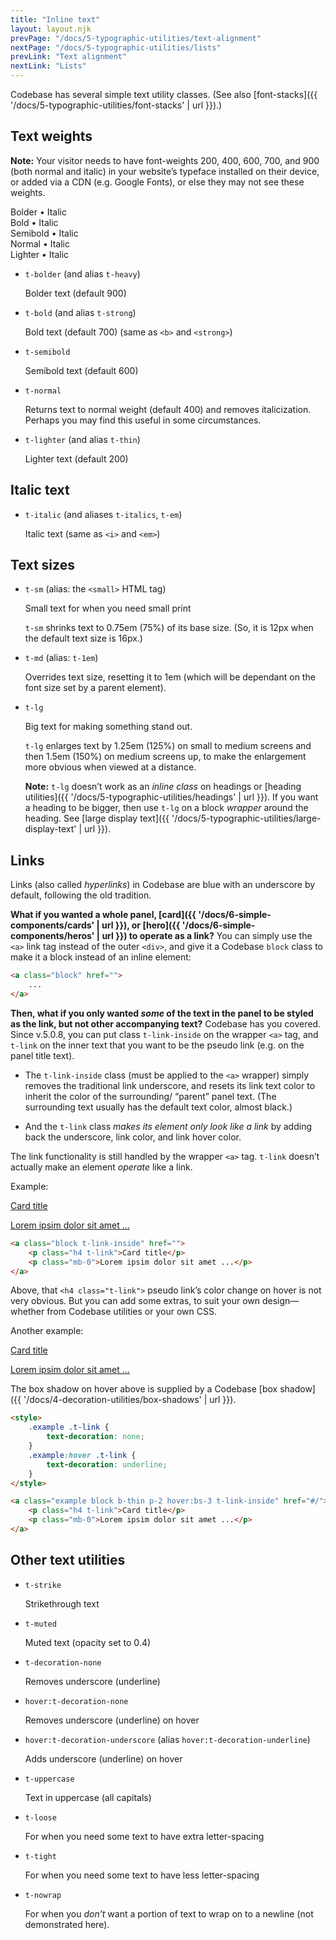 ```yaml
---
title: "Inline text"
layout: layout.njk
prevPage: "/docs/5-typographic-utilities/text-alignment"
nextPage: "/docs/5-typographic-utilities/lists"
prevLink: "Text alignment"
nextLink: "Lists"
---
```


Codebase has several simple text utility classes. (See also [font-stacks]({{ '/docs/5-typographic-utilities/font-stacks' | url }}).)

## Text weights

**Note:** Your visitor needs to have font-weights 200, 400, 600, 700, and 900 (both normal and italic) in your website’s typeface installed on their device, or added via a CDN (e.g. Google Fonts), or else they may not see these weights.

<span class="t-bolder">Bolder • <span class="t-italic">Italic</span></span><br>
<span class="t-bold">Bold • <span class="t-italic">Italic</span></span><br>
<span class="t-semibold">Semibold • <span class="t-italic">Italic</span></span><br>
<span class="t-normal">Normal • <span class="t-italic">Italic</span></span><br>
<span class="t-lighter">Lighter • <span class="t-italic">Italic</span></span>

* `t-bolder` (and alias `t-heavy`)

    <span class="t-bolder">Bolder text (default 900)</span>

* `t-bold` (and alias `t-strong`)

    <span class="t-bold">Bold text (default 700)</span> (same as `<b>` and `<strong>`)

* `t-semibold`

    <span class="t-semibold">Semibold text (default 600)</span>

* `t-normal`

    <span class="t-bold t-italic">Returns text to normal weight (default 400) and removes italicization. <span class="t-normal">Perhaps you may find this useful</span> in some circumstances.</span>

* `t-lighter` (and alias `t-thin`)

    <span class="t-lighter">Lighter text (default 200)</span>

## Italic text

* `t-italic` (and aliases `t-italics`, `t-em`)

    <span class="t-italic">Italic text</span> (same as `<i>` and `<em>`)

## Text sizes

* `t-sm` (alias: the `<small>` HTML tag)

    Small text for <span class="t-sm">when you need small print</span>

    `t-sm` shrinks text to 0.75em (75%) of its base size. (So, it is 12px when the default text size is 16px.)

* `t-md` (alias: `t-1em`)

    Overrides text size, resetting it to 1em (which will be dependant on the font size set by a parent element).

* `t-lg`

    Big text for making <span class="t-lg">something</span> stand out.

    `t-lg` enlarges text by 1.25em (125%) on small to medium screens and then 1.5em (150%) on medium screens up, to make the enlargement more obvious when viewed at a distance.

    **Note:** `t-lg` doesn’t work as an _inline class_ on headings or [heading utilities]({{ '/docs/5-typographic-utilities/headings' | url }}). If you want a heading to be bigger, then use `t-lg` on a block _wrapper_ around the heading. See [large display text]({{ '/docs/5-typographic-utilities/large-display-text' | url }}).

## Links

Links (also called _hyperlinks_) in Codebase are blue with an underscore by default, following the old tradition.

**What if you wanted a whole panel, [card]({{ '/docs/6-simple-components/cards' | url }}), or [hero]({{ '/docs/6-simple-components/heros' | url }}) to operate as a link?** You can simply use the `<a>` link tag instead of the outer `<div>`, and give it a Codebase `block` class to make it a block instead of an inline element:

```html
<a class="block" href="">
    ...
</a>
```

**Then, what if you only wanted _some_ of the text in the panel to be styled as the link, but not other accompanying text?** Codebase has you covered. Since v.5.0.8, you can put class `t-link-inside` on the wrapper `<a>` tag, and `t-link` on the inner text that you want to be the pseudo link (e.g. on the panel title text).

* The `t-link-inside` class (must be applied to the `<a>` wrapper) simply removes the traditional link underscore, and resets its link text color to inherit the color of the surrounding/ “parent” panel text. (The surrounding text usually has the default text color, almost black.)

* And the `t-link` class _makes its element only look like a link_ by adding back the underscore, link color, and link hover color. 

The link functionality is still handled by the wrapper `<a>` tag. `t-link` doesn’t actually make an element _operate_ like a link.

Example:

<a class="block mb-3 b-thin p-2 t-link-inside" href="#/">
    <p class="h4 t-link">Card title</p>
    <p class="mb-0">Lorem ipsim dolor sit amet ...</p>
</a>

```html
<a class="block t-link-inside" href="">
    <p class="h4 t-link">Card title</p>
    <p class="mb-0">Lorem ipsim dolor sit amet ...</p>
</a>
```

Above, that `<h4 class="t-link">` pseudo link’s color change on hover is not very obvious. But you can add some extras, to suit your own design—whether from Codebase utilities or your own CSS.

Another example:

<style>
    .example .t-link {
        text-decoration: none;
    }
    .example:hover .t-link {
        text-decoration: underline;
    }
</style>

<a class="example block container-xs mb-3 b-thin p-2 hover:bs-3 t-link-inside t-gray-700 hover:t-gray-800" href="#/">
    <p class="h4 t-link">Card title</p>
    <p class="mb-0">Lorem ipsim dolor sit amet ...</p>
</a>

The box shadow on hover above is supplied by a Codebase [box shadow]({{ '/docs/4-decoration-utilities/box-shadows' | url }}).

```html
<style>
    .example .t-link {
        text-decoration: none;
    }
    .example:hover .t-link {
        text-decoration: underline;
    }
</style>

<a class="example block b-thin p-2 hover:bs-3 t-link-inside" href="#/">
    <p class="h4 t-link">Card title</p>
    <p class="mb-0">Lorem ipsim dolor sit amet ...</p>
</a>
```

## Other text utilities

* `t-strike`

    <span class="t-strike">Strikethrough text</span>

* `t-muted`

    <span class="t-muted">Muted text (opacity set to 0.4)</span>

* `t-decoration-none`

    Removes underscore (underline)

* `hover:t-decoration-none`

    Removes underscore (underline) on hover

* `hover:t-decoration-underscore` (alias `hover:t-decoration-underline`)

    Adds underscore (underline) on hover

* `t-uppercase`

    <span class="t-uppercase">Text in uppercase</span> (all capitals)


* `t-loose`

    For when you need some text to have <span class="t-loose">extra letter-spacing</span>

* `t-tight`

    For when you need some text to have <span class="t-tight">less letter-spacing</span>

* `t-nowrap`

    For when you _don’t_ want a portion of text to wrap on to a newline (not demonstrated here).